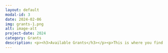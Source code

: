 ```yaml
---
layout: default
modal-id: 3
date: 2024-02-06
img: grants-1.png
alt: image-alt
project-date: 2024
category: Grants
description: <p><h3>Available Grants</h3></p><p>This is where you find our available grants and instructions on how to apply.</p><p>"insert grant 1"</p><p>"insert grant 2"</p><p>"insert grant 3"</p><p><h3>Past Projects</h3><p>This is where you will find information on previous grant projects and the accomplishments made.</p><p>"insert FOSS project A"</p><p>"insert FOSS project B"</p><p>"insert FOSS project C"</p>
---
```

